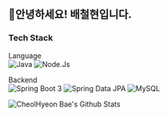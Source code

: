 ## 🙏안녕하세요! 배철현입니다.

### Tech Stack

Language<br>
![Java](https://img.shields.io/badge/java-%23ED8B00.svg?style=flat&logo=openjdk&logoColor=white) ![Node.Js](https://img.shields.io/badge/Node.js-%#5FA04E.svg?style=flat&logo=openjdk&logoColor=white)

Backend<br>
![Spring Boot 3](https://img.shields.io/badge/SpringBoot_3-6DB33F?style=flat&logo=springboot&logoColor=white) ![Spring Data JPA](https://img.shields.io/badge/Spring_Data_JPA-59666C?style=flat&logo=hibernate&logoColor=white) ![MySQL](https://img.shields.io/badge/MySQL_8-4479A1?style=flat&logo=mysql&logoColor=white) <br>

![CheolHyeon Bae's Github Stats](https://github-readme-stats.vercel.app/api?username=baecheolhyeon&show_icons=true&theme=radical)
